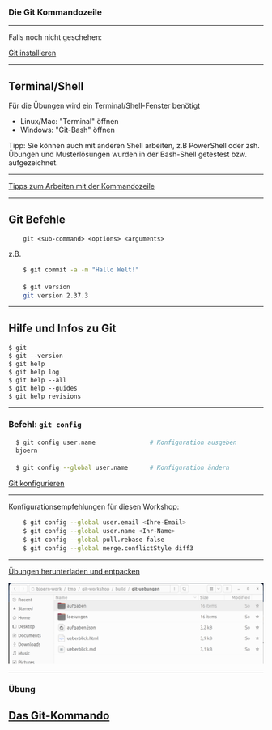 
### Die Git Kommandozeile


---


Falls noch nicht geschehen:

[Git installieren](/git-workshop/installation/git)


---


## Terminal/Shell

Für die Übungen wird ein Terminal/Shell-Fenster benötigt

 * Linux/Mac: "Terminal" öffnen
 * Windows: "Git-Bash" öffnen

Tipp: Sie können auch mit anderen Shell arbeiten, z.B PowerShell oder zsh.
Übungen und Musterlösungen wurden in der Bash-Shell getestest bzw. aufgezeichnet.


---


[Tipps zum Arbeiten mit der Kommandozeile](/git-workshop/installation/kommandozeile)


---


## Git Befehle

```
    git <sub-command> <options> <arguments>
```

z.B.
```bash
    $ git commit -a -m "Hallo Welt!"

    $ git version
    git version 2.37.3
```

---


## Hilfe und Infos zu Git

 ```
 $ git
 $ git --version
 $ git help
 $ git help log
 $ git help --all
 $ git help --guides
 $ git help revisions
 ```

---

### Befehl: `git config`

```bash
  $ git config user.name               # Konfiguration ausgeben
  bjoern

  $ git config --global user.name      # Konfiguration ändern
```

[Git konfigurieren](/git-workshop/installation/konfigurieren)

---

Konfigurationsempfehlungen für diesen Workshop:

```bash
    $ git config --global user.email <Ihre-Email>
    $ git config --global user.name <Ihr-Name>
    $ git config --global pull.rebase false 
    $ git config --global merge.conflictStyle diff3
```

---


[Übungen herunterladen und entpacken](/git-workshop/installation/uebungen)

![Entpacktes Build-Verzeichnis](build-verzeichnis.png)


---


### Übung

<h2><a href="markdown-git-uebungen/aufgabe-intro-setup.html" target="_blank">Das Git-Kommando<a></h2>



